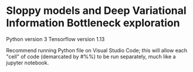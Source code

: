 # Sloppy models and Deep Variational Information Bottleneck exploration

Python version 3
Tensorflow version 1.13

Recommend running Python file on Visual Studio Code; this will allow each "cell" of code (demarcated by #%%) to be run separately, much like a jupyter notebook. 